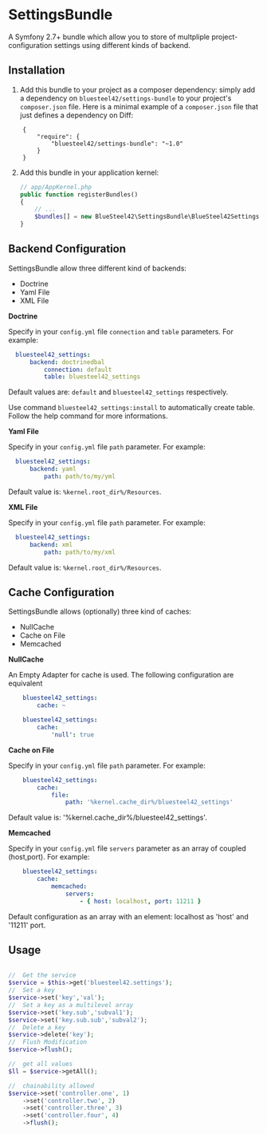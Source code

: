 # SettingsBundle

A Symfony 2.7+ bundle which allow you to store of multpliple project-configuration settings using different kinds of backend. 

## Installation

1. Add this bundle to your project as a composer dependency: simply add a dependency on `bluesteel42/settings-bundle` to your project's `composer.json` file. Here is a minimal example of a `composer.json` file that just defines a dependency on Diff:

```
    {
        "require": {
            "bluesteel42/settings-bundle": "~1.0"
        }
    }
```

2. Add this bundle in your application kernel:

    ```php
    // app/AppKernel.php
    public function registerBundles()
    {
        // ...
        $bundles[] = new BlueSteel42\SettingsBundle\BlueSteel42SettingsBundle();
    }
    ```
## Backend Configuration

SettingsBundle allow three different kind of backends:
* Doctrine
* Yaml File
* XML File

**Doctrine**

Specify in your `config.yml` file `connection` and `table` parameters. For example:

  ```yml
    bluesteel42_settings:
        backend: doctrinedbal
            connection: default
            table: bluesteel42_settings
  ```
Default values are: `default` and `bluesteel42_settings` respectively.

Use command ```bluesteel42_settings:install``` to automatically create table. Follow the help command for more informations. 

**Yaml File**

Specify in your `config.yml` file `path` parameter. For example:

  ```yml
    bluesteel42_settings:
        backend: yaml
            path: path/to/my/yml
  ```
Default value is: `%kernel.root_dir%/Resources`.

**XML File**

Specify in your `config.yml` file `path` parameter. For example:

  ```yml
    bluesteel42_settings:
        backend: xml
            path: path/to/my/xml
  ```
Default value is: `%kernel.root_dir%/Resources`.

## Cache Configuration
SettingsBundle allows (optionally) three kind of caches:
* NullCache
* Cache on File
* Memcached

**NullCache**

An Empty Adapter for cache is used. The following configuration are equivalent

```yml
    bluesteel42_settings:
        cache: ~
```
```yml
    bluesteel42_settings:
        cache:
            'null': true
```        
**Cache on File**

Specify in your `config.yml` file `path` parameter. For example:

```yml
    bluesteel42_settings:
        cache:
            file:
                path: '%kernel.cache_dir%/bluesteel42_settings'
```

Default value is: '%kernel.cache_dir%/bluesteel42_settings'.

**Memcached**

Specify in your `config.yml` file `servers` parameter as an array of coupled (host,port). For example:

```yml
    bluesteel42_settings:
        cache:
            memcached:
                servers:
                    - { host: localhost, port: 11211 }
```
Default configuration as an array with an element: localhost as 'host' and '11211' port.

## Usage

```php

//  Get the service
$service = $this->get('bluesteel42.settings');
//  Set a key
$service->set('key','val');
//  Set a key as a multilevel array
$service->set('key.sub','subval1');
$service->set('key.sub.sub','subval2');
//  Delete a key
$service->delete('key');
//  Flush Modification
$service->flush();

//  get all values
$ll = $service->getAll();

//  chainability allowed
$service->set('controller.one', 1)
    ->set('controller.two', 2)
    ->set('controller.three', 3)
    ->set('controller.four', 4)
    ->flush();
```